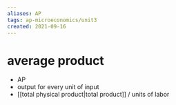 ```yaml
---
aliases: AP
tags: ap-microeconomics/unit3 
created: 2021-09-16
---
```


# average product

- AP
- output for every unit of input
- [[total physical product|total product]] / units of labor 

